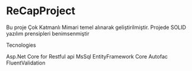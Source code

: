 # ReCapProject


Bu proje Çok Katmanlı Mimari temel alınarak geliştirilmiştir. Projede SOLID yazılım prensipleri benimsenmiştir

Tecnologies

Asp.Net Core for Restful api
MsSql
EntityFramework Core
Autofac
FluentValidation
